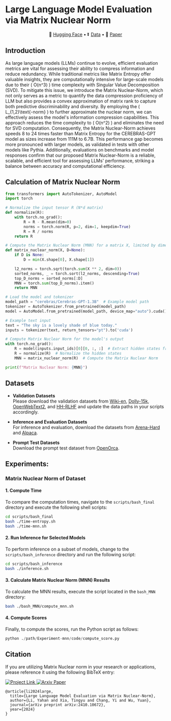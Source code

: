 # Large Language Model Evaluation via Matrix Nuclear Norm

<p align="center">
    🤗 <a href="https://huggingface.co/papers/2410.10672" target="_blank">Hugging Face</a> • ⏬ <a href="#Datasets" target="_blank">Data</a> •  📃 <a href="https://arxiv.org/pdf/2410.10672" target="_blank">Paper</a>
</p>    

## Introduction

As large language models (LLMs) continue to evolve, efficient evaluation metrics are vital for assessing their ability to compress information and reduce redundancy. While traditional metrics like Matrix Entropy offer valuable insights, they are computationally intensive for large-scale models due to their \( O(n^3) \) time complexity with Singular Value Decomposition (SVD). To mitigate this issue, we introduce the Matrix Nuclear-Norm, which not only serves as a metric to quantify the data compression proficiency of LLM but also provides a convex approximation of matrix rank to capture both predictive discriminability and diversity. By employing the \( L_{1,2}\text{-norm} \) to further approximate the nuclear norm, we can effectively assess the model's information compression capabilities. This approach reduces the time complexity to \( O(n^2) \) and eliminates the need for SVD computation. Consequently, the Matrix Nuclear-Norm achieves speeds 8 to 24 times faster than Matrix Entropy for the CEREBRAS-GPT model as sizes increase from 111M to 6.7B. This performance gap becomes more pronounced with larger models, as validated in tests with other models like Pythia. Additionally, evaluations on benchmarks and model responses confirm that our proposed Matrix Nuclear-Norm is a reliable, scalable, and efficient tool for assessing LLMs' performance, striking a balance between accuracy and computational efficiency.

## Calculation of Matrix Nuclear Norm
```python
from transformers import AutoTokenizer, AutoModel
import torch

# Normalize the input tensor R (N*d matrix)
def normalize(R):
    with torch.no_grad():
        R = R - R.mean(dim=0)  
        norms = torch.norm(R, p=2, dim=1, keepdim=True) 
        R = R / norms 
    return R

# Compute the Matrix Nuclear Norm (MNN) for a matrix X, limited by dimension D
def matrix_nuclear_norm(X, D=None):
    if D is None:
        D = min(X.shape[0], X.shape[1])  

    l2_norms = torch.sqrt(torch.sum(X ** 2, dim=0))  
    sorted_norms, _ = torch.sort(l2_norms, descending=True) 
    top_D_norms = sorted_norms[:D] 
    MNN = torch.sum(top_D_norms).item() 
    return MNN

# Load the model and tokenizer
model_path = "cerebras/Cerebras-GPT-1.3B"  # Example model path
tokenizer = AutoTokenizer.from_pretrained(model_path)
model = AutoModel.from_pretrained(model_path, device_map="auto").cuda()

# Example text input
text = "The sky is a lovely shade of blue today."
inputs = tokenizer(text, return_tensors="pt").to('cuda')

# Compute Matrix Nuclear Norm for the model's output
with torch.no_grad():
    R = model(inputs.input_ids)[0][0, :, :]  # Extract hidden states from the model
    R = normalize(R)  # Normalize the hidden states
    MNN = matrix_nuclear_norm(R)  # Compute the Matrix Nuclear Norm

print(f"Matrix Nuclear Norm: {MNN}")

```


## Datasets

- **Validation Datasets**  
  Please download the validation datasets from [Wiki-en](https://huggingface.co/datasets/wikipedia), [Dolly-15k](https://huggingface.co/datasets/databricks/databricks-dolly-15k), [OpenWebText2](https://huggingface.co/datasets/suolyer/pile_openwebtext2), and [HH-RLHF](https://huggingface.co/datasets/Anthropic/hh-rlhf) and update the data paths in your scripts accordingly.

- **Inference and Evaluation Datasets**  
  For inference and evaluation, download the datasets from [Arena-Hard](https://huggingface.co/datasets/pvduy/arena-hard) and [Alpaca](https://huggingface.co/datasets/tatsu-lab/alpaca).

- **Prompt Test Datasets**  
  Download the prompt test dataset from [OpenOrca](https://huggingface.co/datasets/Open-Orca/OpenOrca).


## Experiments:

### Matrix Nuclear Norm of Dataset

#### 1. Compute Time

To compare the computation times, navigate to the `scripts/bash_final` directory and execute the following shell scripts:

```bash
cd scripts/bash_final
bash ./time-entropy.sh
bash ./time-mnn.sh
```

#### 2. Run Inference for Selected Models

To perform inference on a subset of models, change to the `scripts/bash_inference` directory and run the following script:

```bash
cd scripts/bash_inference
bash ./inference.sh
```

#### 3. Calculate Matrix Nuclear Norm (MNN) Results

To calculate the MNN results, execute the script located in the `bash_MNN` directory:

```bash
bash ./bash_MNN/compute_mnn.sh
```

#### 4. Compute Scores

Finally, to compute the scores, run the Python script as follows:

```python
python ./path/Experiment-mnn/code/compute_score.py
```

## Citation
If you are utilizing Matrix Nuclear norm in your research or applications, please reference it using the following BibTeX entry:
<p>
    <a href="https://huggingface.co/papers/2410.10672">
        <img class="blinking" src="https://img.shields.io/badge/Project-Link-Green" alt="Project Link">
    </a>    
    <a href="https://arxiv.org/pdf/2410.10672">
        <img class="blinking" src="https://img.shields.io/badge/Paper-Arxiv-red" alt="Arxiv Paper">
    </a>
</p>

```
@article{li2024large,
  title={Large Language Model Evaluation via Matrix Nuclear-Norm},
  author={Li, Yahan and Xia, Tingyu and Chang, Yi and Wu, Yuan},
  journal={arXiv preprint arXiv:2410.10672},
  year={2024}
}
```
